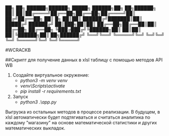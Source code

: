 ██╗    ██╗ ██████╗██████╗  █████╗  ██████╗██╗  ██╗██████╗
██║    ██║██╔════╝██╔══██╗██╔══██╗██╔════╝██║ ██╔╝██╔══██╗
██║ █╗ ██║██║     ██████╔╝███████║██║     █████╔╝ ██████╔╝
██║███╗██║██║     ██╔══██╗██╔══██║██║     ██╔═██╗ ██╔══██╗
╚███╔███╔╝╚██████╗██║  ██║██║  ██║╚██████╗██║  ██╗██████╔╝
 ╚══╝╚══╝  ╚═════╝╚═╝  ╚═╝╚═╝  ╚═╝ ╚═════╝╚═╝  ╚═╝╚═════╝


#WCRACKB

##Скрипт для получение данных в xlsl таблицу с помощью методов API WB
1. Создайте виртуальное окружение:
    - *python3 -m venv venv*
    - *venv\Scripts\activate*
    - *pip install -r requirements.txt*
2. Запуск
    - *python3  .\app.py*

Выгрузка из остальных методов в процессе реализации.
В будущем, в xlsl автоматически будет подтягиваться и считаться аналитика по каждому "магазину" на основе математической статистики и других математических выкладок.